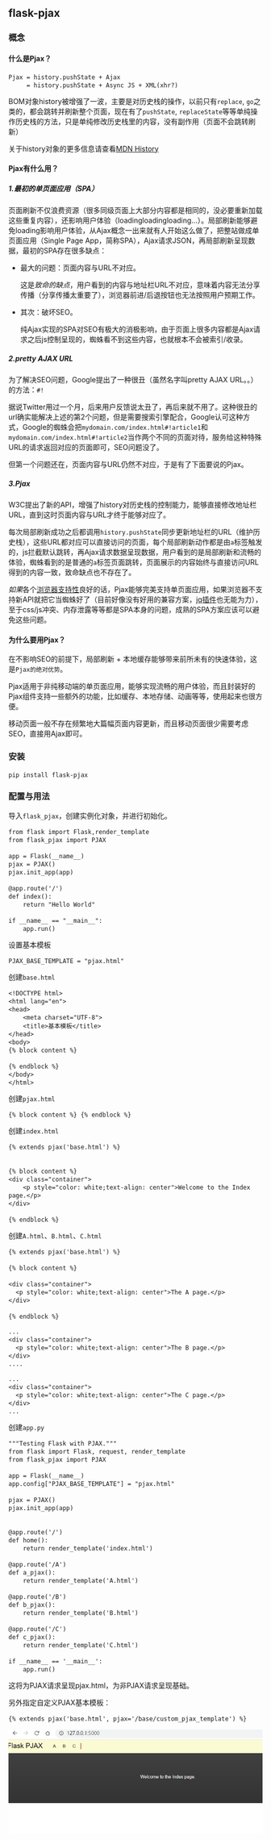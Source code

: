 ## flask-pjax

### 概念

#### 什么是Pjax？

```
Pjax = history.pushState + Ajax
     = history.pushState + Async JS + XML(xhr?)
```

BOM对象history被增强了一波，主要是对历史栈的操作，以前只有`replace`, `go`之类的，都会跳转并刷新整个页面，现在有了`pushState`, `replaceState`等等单纯操作历史栈的方法，只是单纯修改历史栈里的内容，没有副作用（页面不会跳转刷新）

关于history对象的更多信息请查看[MDN History](https://developer.mozilla.org/en-US/docs/Web/API/History)

#### Pjax有什么用？

##### 1.最初的单页面应用（SPA）

页面刷新不仅浪费资源（很多同级页面上大部分内容都是相同的，没必要重新加载这些重复内容），还影响用户体验（loadingloadingloading…）。局部刷新能够避免loading影响用户体验，从Ajax概念一出来就有人开始这么做了，把整站做成单页面应用（Single Page App，简称SPA），Ajax请求JSON，再局部刷新呈现数据，最初的SPA存在很多缺点：

- 最大的问题：页面内容与URL不对应。

  这是*致命的缺点*，用户看到的内容与地址栏URL不对应，意味着内容无法分享传播（分享传播太重要了），浏览器前进/后退按钮也无法按照用户预期工作。

- 其次：破坏SEO。

  纯Ajax实现的SPA对SEO有极大的消极影响，由于页面上很多内容都是Ajax请求之后js控制呈现的，蜘蛛看不到这些内容，也就根本不会被索引/收录。

##### 2.pretty AJAX URL

为了解决SEO问题，Google提出了一种很丑（虽然名字叫pretty AJAX URL。。）的方法：`#!`

据说Twitter用过一个月，后来用户反馈说太丑了，再后来就不用了。这种很丑的url确实能解决上述的第2个问题，但是需要搜索引擎配合，Google认可这种方式，Google的蜘蛛会把`mydomain.com/index.html#!article1`和`mydomain.com/index.html#!article2`当作两个不同的页面对待，服务给这种特殊URL的请求返回对应的页面即可，SEO问题没了。

但第一个问题还在，页面内容与URL仍然不对应，于是有了下面要说的Pjax。

##### 3.Pjax

W3C提出了新的API，增强了history对历史栈的控制能力，能够直接修改地址栏URL，直到这时页面内容与URL才终于能够对应了。

每次局部刷新成功之后都调用`history.pushState`同步更新地址栏的URL（维护历史栈），这些URL都对应可以直接访问的页面，每个局部刷新动作都是由`a`标签触发的，js拦截默认跳转，再Ajax请求数据呈现数据，用户看到的是局部刷新和流畅的体验，蜘蛛看到的是普通的`a`标签页面跳转，页面展示的内容始终与直接访问URL得到的内容一致，致命缺点也不存在了。

*如果*各个[浏览器支持性](http://caniuse.com/#search=pushstate)良好的话，Pjax能够完美支持单页面应用，如果浏览器不支持新API就把它当蜘蛛好了（目前好像没有好用的兼容方案，[jq插件](https://github.com/defunkt/jquery-pjax)也无能为力），至于css/js冲突、内存泄露等等都是SPA本身的问题，成熟的SPA方案应该可以避免这些问题。

#### 为什么要用Pjax？

在不影响SEO的前提下，局部刷新 + 本地缓存能够带来前所未有的快速体验，这是`Pjax的绝对优势`。

Pjax适用于非纯移动端的单页面应用，能够实现流畅的用户体验，而且封装好的Pjax组件支持一些额外的功能，比如缓存、本地存储、动画等等，使用起来也很方便。

移动页面一般不存在频繁地大篇幅页面内容更新，而且移动页面很少需要考虑SEO，直接用Ajax即可。

### 安装

```
pip install flask-pjax
```

### 配置与用法

导入`flask_pjax`，创建实例化对象，并进行初始化。

```
from flask import Flask,render_template
from flask_pjax import PJAX

app = Flask(__name__)
pjax = PJAX()
pjax.init_app(app)

@app.route('/')
def index():
    return "Hello World"

if __name__ == "__main__":
    app.run()
```

设置基本模板

```
PJAX_BASE_TEMPLATE = "pjax.html"
```

创建`base.html`

```
<!DOCTYPE html>
<html lang="en">
<head>
    <meta charset="UTF-8">
    <title>基本模板</title>
</head>
<body>
{% block content %}

{% endblock %}
</body>
</html>
```

创建`pjax.html`

```
{% block content %} {% endblock %}
```

创建`index.html`

```
{% extends pjax('base.html') %}


{% block content %}
<div class="container">
    <p style="color: white;text-align: center">Welcome to the Index page.</p>
</div>

{% endblock %}
```

创建`A.html`、`B.html`、`C.html`

```
{% extends pjax('base.html') %}

{% block content %}

<div class="container">
  <p style="color: white;text-align: center">The A page.</p>
</div>

{% endblock %}
```

```
...
<div class="container">
  <p style="color: white;text-align: center">The B page.</p>
</div>
....
```

```
...
<div class="container">
  <p style="color: white;text-align: center">The C page.</p>
</div>
...
```

创建`app.py`

```
"""Testing Flask with PJAX."""
from flask import Flask, request, render_template
from flask_pjax import PJAX

app = Flask(__name__)
app.config["PJAX_BASE_TEMPLATE"] = "pjax.html"

pjax = PJAX()
pjax.init_app(app)


@app.route('/')
def home():
    return render_template('index.html')

@app.route('/A')
def a_pjax():
    return render_template('A.html')

@app.route('/B')
def b_pjax():
    return render_template('B.html')

@app.route('/C')
def c_pjax():
    return render_template('C.html')

if __name__ == '__main__':
    app.run()
```

这将为PJAX请求呈现pjax.html，为非PJAX请求呈现基础。

另外指定自定义PJAX基本模板：

```
{% extends pjax('base.html', pjax='/base/custom_pjax_template') %}
```

![](../../../assets/2020090045801.gif)



